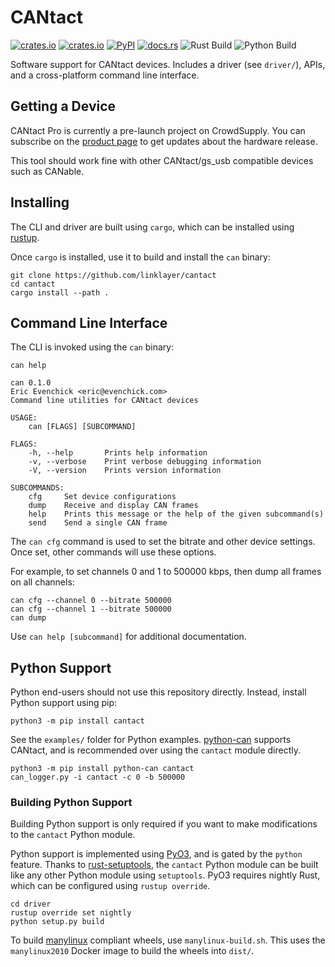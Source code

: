 # CANtact
[![crates.io](https://img.shields.io/crates/v/cantact?label=cantact)](https://crates.io/crates/cantact)
[![crates.io](https://img.shields.io/crates/v/cantact-driver?label=cantact-driver)](https://crates.io/crates/cantact-driver)
[![PyPI](https://img.shields.io/pypi/v/cantact)](https://pypi.org/project/cantact/)
[![docs.rs](https://docs.rs/cantact/badge.svg)](https://docs.rs/cantact/)
![Rust Build](https://github.com/linklayer/cantact/workflows/Rust%20Build/badge.svg)
![Python Build](https://github.com/linklayer/cantact/workflows/Python%20Build/badge.svg?branch=actions)

Software support for CANtact devices. Includes a driver (see `driver/`), APIs, and a cross-platform command line interface.

## Getting a Device

CANtact Pro is currently a pre-launch project on CrowdSupply. You can subscribe on the [product page](https://www.crowdsupply.com/linklayer-labs/cantact-pro)
to get updates about the hardware release.

This tool should work fine with other CANtact/gs_usb compatible devices such as CANable.

## Installing

The CLI and driver are built using `cargo`, which can be installed using [rustup](https://rustup.rs/).

Once `cargo` is installed, use it to build and install the `can` binary:

```
git clone https://github.com/linklayer/cantact
cd cantact
cargo install --path .
```

## Command Line Interface

The CLI is invoked using the `can` binary:

```
can help

can 0.1.0
Eric Evenchick <eric@evenchick.com>
Command line utilities for CANtact devices

USAGE:
    can [FLAGS] [SUBCOMMAND]

FLAGS:
    -h, --help       Prints help information
    -v, --verbose    Print verbose debugging information
    -V, --version    Prints version information

SUBCOMMANDS:
    cfg     Set device configurations
    dump    Receive and display CAN frames
    help    Prints this message or the help of the given subcommand(s)
    send    Send a single CAN frame
```

The `can cfg` command is used to set the bitrate and other device settings. Once set, other commands will use these options.

For example, to set channels 0 and 1 to 500000 kbps, then dump all frames on all channels:

```
can cfg --channel 0 --bitrate 500000
can cfg --channel 1 --bitrate 500000
can dump
```

Use `can help [subcommand]` for additional documentation.

## Python Support

Python end-users should not use this repository directly. Instead, install Python support using pip:

```
python3 -m pip install cantact
```

See the `examples/` folder for Python examples. [python-can](https://github.com/hardbyte/python-can/) supports
CANtact, and is recommended over using the `cantact` module directly.

```
python3 -m pip install python-can cantact
can_logger.py -i cantact -c 0 -b 500000
```

### Building Python Support

Building Python support is only required if you want to make modifications to the `cantact` Python module.

Python support is implemented using [PyO3](https://github.com/PyO3/pyo3), and is gated by the `python` feature.
Thanks to [rust-setuptools](https://github.com/PyO3/setuptools-rust), the `cantact` Python module can be built
like any other Python module using `setuptools`. PyO3 requires nightly Rust, which can be configured using `rustup override`.

```
cd driver
rustup override set nightly
python setup.py build
```

To build [manylinux](https://github.com/pypa/manylinux) compliant wheels, use `manylinux-build.sh`.
This uses the `manylinux2010` Docker image to build the wheels into `dist/`.